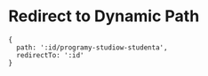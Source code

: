 # Redirect to Dynamic Path

```
{
  path: ':id/programy-studiow-studenta',
  redirectTo: ':id'
}
```